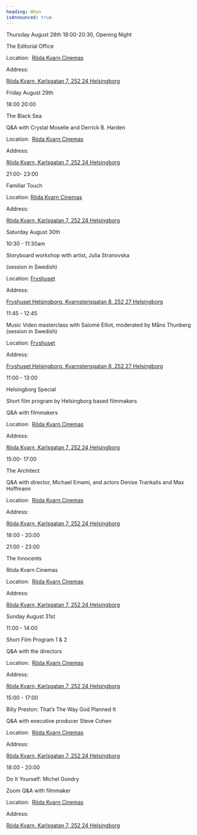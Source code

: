 ```yaml
---
heading: When
isAnnounced: true
---
```

Thursday August 28th 18:00-20:30, Opening Night

The Editorial Office 

Location:  [Röda Kvarn Cinemas](https://www.biorodakvarn.se/)

Address: 

[Röda Kvarn, Karlsgatan 7, 252 24 Helsingborg](https://share.google/01wnhQl2tUWUOeZ1Y)



Friday August 29th 



18:00 20:00 

The Black Sea 

Q&A with Crystal Moselle and Derrick B. Harden

Location:  [Röda Kvarn Cinemas](https://www.biorodakvarn.se/)

Address: 

[Röda Kvarn, Karlsgatan 7, 252 24 Helsingborg](https://share.google/01wnhQl2tUWUOeZ1Y)



21:00- 23:00

Familiar Touch

Location: [Röda Kvarn Cinemas](https://www.biorodakvarn.se/)

Address: 

[Röda Kvarn, Karlsgatan 7, 252 24 Helsingborg](https://share.google/01wnhQl2tUWUOeZ1Y)



Saturday August 30th



10:30 - 11:30am

Storyboard workshop with artist, Julia Stranovska 

(session in Swedish)

Location: [Fryshuset](https://fryshuset.se/plats/helsingborg)

Address: 

[Fryshuset Helsingborg, Kvarnstensgatan 8, 252 27 Helsingborg](https://share.google/JeBv6qHW0fIsFDNmD)



11:45 - 12:45 

Music Video masterclass with Salomé Elliot, moderated by Måns Thunberg\
(session in Swedish)

Location: [Fryshuset](https://fryshuset.se/plats/helsingborg)

Address: 

[Fryshuset Helsingborg, Kvarnstensgatan 8, 252 27 Helsingborg](https://share.google/JeBv6qHW0fIsFDNmD)



11:00 - 13:00

Helsingborg Special

Short film program by Helsingborg based filmmakers

Q&A with filmmakers 

Location:  [Röda Kvarn Cinemas](https://www.biorodakvarn.se/)

Address: 

[Röda Kvarn, Karlsgatan 7, 252 24 Helsingborg](https://share.google/01wnhQl2tUWUOeZ1Y)



15:00- 17:00 

The Architect

Q&A with director, Michael Emami, and actors Denise Trankalis and Max Hoffmann

Location:  [Röda Kvarn Cinemas](https://www.biorodakvarn.se/)

Address: 

[Röda Kvarn, Karlsgatan 7, 252 24 Helsingborg](https://share.google/01wnhQl2tUWUOeZ1Y)



18:00 - 20:00 



21:00 - 23:00 

The Innocents 

Röda Kvarn Cinemas

Location:  [Röda Kvarn Cinemas](https://www.biorodakvarn.se/)

Address: 

[Röda Kvarn, Karlsgatan 7, 252 24 Helsingborg](https://share.google/01wnhQl2tUWUOeZ1Y)



Sunday August 31st

11.00 - 14:00

Short Film Program 1 & 2

Q&A with the directors 

Location:  [Röda Kvarn Cinemas](https://www.biorodakvarn.se/)

Address: 

[Röda Kvarn, Karlsgatan 7, 252 24 Helsingborg](https://share.google/01wnhQl2tUWUOeZ1Y)



15:00 - 17:00 

Billy Preston: That’s The Way God Planned It

Q&A with executive producer Steve Cohen

Location:  [Röda Kvarn Cinemas](https://www.biorodakvarn.se/)

Address: 

[Röda Kvarn, Karlsgatan 7, 252 24 Helsingborg](https://share.google/01wnhQl2tUWUOeZ1Y)



18:00 - 20:00

Do It Yourself: Michel Gondry

Zoom Q&A with filmmaker 

Location:  [Röda Kvarn Cinemas](https://www.biorodakvarn.se/)

Address: 

[Röda Kvarn, Karlsgatan 7, 252 24 Helsingborg](https://share.google/01wnhQl2tUWUOeZ1Y)